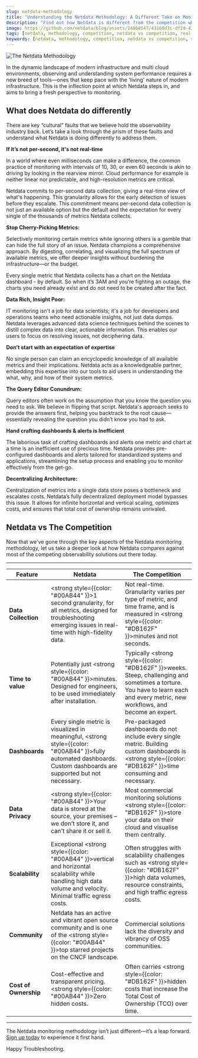```yaml
---
slug: netdata-methodology
title: "Understanding the Netdata Methodology: A Different Take on Monitoring"
description: "Find out how Netdata is different from the competition when it comes to the monitoring methodology and philosophy"
image: https://github.com/netdata/blog/assets/24860547/43160d3c-df2d-436a-84ad-564a0465df5a
tags: [netdata, methodology, competition, netdata vs competition, real time]
keywords: [netdata, methodology, competition, netdata vs competition, real time]
---
```

![The Netdata Methodology](https://github.com/netdata/blog/assets/24860547/43160d3c-df2d-436a-84ad-564a0465df5a)

In the dynamic landscape of modern infrastructure and multi cloud environments, observing and understanding system performance requires a new breed of tools—ones that keep pace with the 'living' nature of modern infrastructure. This is the inflection point at which Netdata steps in, and aims to bring a fresh perspective to monitoring.

<!--truncate-->

## What does Netdata do differently

There are key “cultural” faults that we believe hold the observability industry back. Let’s take a look through the prism of these faults and understand what Netdata is doing differently to address them.

**If it’s not per-second, it's not real-time**

In a world where even milliseconds can make a difference, the common practice of monitoring with intervals of 10, 30, or even 60 seconds is akin to driving by looking in the rearview mirror. Cloud performance for example is neither linear nor predictable, and high-resolution metrics are critical. 

Netdata commits to per-second data collection, giving a real-time view of what's happening. This granularity allows for the early detection of issues before they escalate. This commitment means per-second data collection is not just an available option but the default and the expectation for every single of the thousands of metrics Netdata collects. 

**Stop Cherry-Picking Metrics:**

Selectively monitoring certain metrics while ignoring others is a gamble that can hide the full story of an issue. Netdata champions a comprehensive approach. By digesting, correlating, and visualizing the full spectrum of available metrics, we offer deeper insights without burdening the infrastructure—or the budget.

Every single metric that Netdata collects has a chart on the Netdata dashboard - by default. So when it’s 3AM and you’re fighting an outage, the charts you need already exist and do not need to be created after the fact.

**Data Rich, Insight Poor:**

IT monitoring isn't a job for data scientists; it's a job for developers and operations teams who need actionable insights, not just data dumps. Netdata leverages advanced data science techniques behind the scenes to distill complex data into clear, actionable information. This enables our users to focus on resolving issues, not deciphering data.

**Don’t start with an expectation of expertise**

No single person can claim an encyclopedic knowledge of all available metrics and their implications. Netdata acts as a knowledgeable partner, embedding this expertise into our tools to aid users in understanding the what, why, and how of their system metrics.

**The Query Editor Conundrum:**

Query editors often work on the assumption that you know the question you need to ask. We believe in flipping that script. Netdata's approach seeks to provide the answers first, helping you backtrack to the root cause—essentially revealing the question you didn’t know you had to ask.

**Hand crafting dashboards & alerts is Inefficient**

The laborious task of crafting dashboards and alerts one metric and chart at a time is an inefficient use of precious time. Netdata provides pre-configured dashboards and alerts tailored for standardized systems and applications, streamlining the setup process and enabling you to monitor effectively from the get-go.

**Decentralizing Architecture:**

Centralization of metrics into a single data store poses a bottleneck and escalates costs. Netdata’s fully decentralized deployment model bypasses this issue. It allows for infinite horizontal and vertical scaling, optimizes costs, and ensures that total cost of ownership remains unrivaled.

## Netdata vs The Competition

Now that we've gone through the key aspects of the Netdata monitoring methodology, let us take a deeper look at how Netdata compares against most of the competing observability solutions out there today.

---
|Feature                 | Netdata                                                                	| The Competition     	|
|------------------------|--------------------------------------------------------------------------------------------------------------------|-----------------------------------------------------------------------------------------------------------------|
|**Data Collection**         |<strong style={{color: "#00AB44" }}>1 second granularity</strong>, for all metrics, designed for troubleshooting emerging issues in real-time with high-fidelity data.|Not real-time. Granularity varies per type of metric, and time frame, and is measured in <strong style={{color: "#DB162F" }}>minutes and not seconds</strong>.|
|**Time to value**           |Potentially just <strong style={{color: "#00AB44" }}>minutes</strong>. Designed for engineers, to be used immediately after installation.|Typically <strong style={{color: "#DB162F" }}>weeks</strong>. Steep, challenging and sometimes a torture. You have to learn each and every metric, new workflows, and become an expert.|
|**Dashboards**              |Every single metric is visualized in meaningful, <strong style={{color: "#00AB44" }}>fully automated dashboards</strong>. Custom dashboards are supported but not necessary. |Pre-packaged dashboards do not include every single metric. Building custom dashboards is <strong style={{color: "#DB162F" }}>time consuming</strong> and necessary.|
|**Data Privacy**            |<strong style={{color: "#00AB44" }}>Your data is stored at the source, your premises</strong> – we don’t store it, and can’t share it or sell it.|Most commercial monitoring solutions <strong style={{color: "#DB162F" }}>store your data on their cloud</strong> and visualise them centrally.|
|**Scalability**             |Exceptional <strong style={{color: "#00AB44" }}>vertical and horizontal scalability</strong> while handling high data volume and velocity. Minimal traffic egress costs.|Often struggles with scalability challenges such as <strong style={{color: "#DB162F" }}>high data volumes, resource constraints, and high traffic egress costs</strong>.|
|**Community**               |Netdata has an active and vibrant open source community and is one of the <strong style={{color: "#00AB44" }}>top starred projects on the CNCF landscape</strong>.| Commercial solutions lack the diversity and vibrancy of OSS communities.|
|**Cost of Ownership**       |Cost-effective and transparent pricing. <strong style={{color: "#00AB44" }}>Zero hidden costs</strong>.|Often carries <strong style={{color: "#DB162F" }}>hidden costs that increase the Total Cost of Ownership (TCO)</strong> over time. |
---

The Netdata monitoring methodology isn’t just different—it’s a leap forward. [Sign up today](https://app.netdata.cloud/) to experience it first hand.

Happy Troubleshooting.

